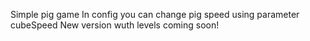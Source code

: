 Simple pig game
In config you can change pig speed using parameter cubeSpeed
New version wuth levels coming soon!
